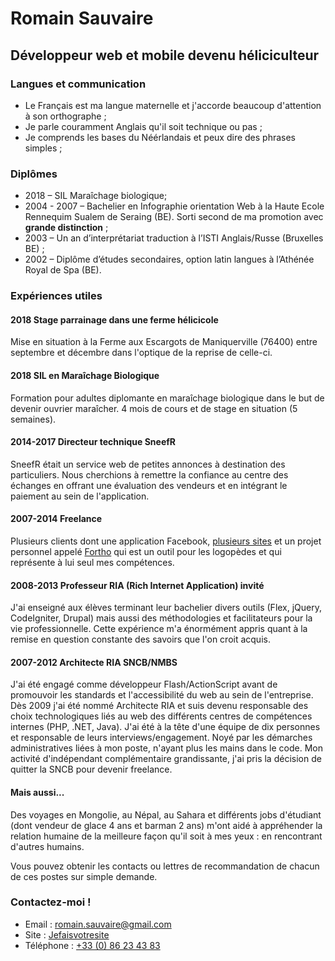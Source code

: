 # Romain Sauvaire

## Développeur web et mobile devenu héliciculteur

### Langues et communication
- Le Français est ma langue maternelle et j'accorde beaucoup d'attention à son orthographe ;
- Je parle couramment Anglais qu'il soit technique ou pas ;
- Je comprends les bases du Néérlandais et peux dire des phrases simples ;

### Diplômes
- 2018 – SIL Maraîchage biologique;
- 2004 - 2007 – Bachelier en Infographie orientation Web à la Haute Ecole Rennequim Sualem de Seraing (BE). Sorti second de ma promotion avec **grande distinction** ;
- 2003 – Un an d’interprétariat traduction à l’ISTI Anglais/Russe (Bruxelles BE) ;
- 2002 – Diplôme d’études secondaires, option latin langues à l’Athénée Royal de Spa (BE).

### Expériences utiles

#### 2018 Stage parrainage dans une ferme hélicicole
Mise en situation à la Ferme aux Escargots de Maniquerville (76400) entre septembre et décembre dans l'optique de la reprise de celle-ci.

#### 2018 SIL en Maraîchage Biologique
Formation pour adultes diplomante en maraîchage biologique dans le but de devenir ouvrier maraîcher. 4 mois de cours et de stage en situation (5 semaines).

#### 2014-2017 Directeur technique SneefR
SneefR était un service web de petites annonces à destination des particuliers. Nous cherchions à remettre la confiance au centre des échanges en offrant une évaluation des vendeurs et en intégrant le paiement au sein de l'application.

#### 2007-2014 Freelance
Plusieurs clients dont une application Facebook, [plusieurs sites](http://jefaisvotresite.com/portfolio/) et  un projet personnel appelé [Fortho](http://fortho.fr) qui est un outil pour les logopèdes et qui représente à lui seul mes compétences.

#### 2008-2013 Professeur RIA (Rich Internet Application) invité
J'ai enseigné aux élèves terminant leur bachelier divers outils (Flex, jQuery, CodeIgniter, Drupal) mais aussi des méthodologies et facilitateurs pour la vie professionnelle. Cette expérience m'a énormément appris quant à la remise en question constante des savoirs que l'on croit acquis.

#### 2007-2012 Architecte RIA SNCB/NMBS
J'ai été engagé comme développeur Flash/ActionScript avant de promouvoir les standards et l'accessibilité du web au sein de l'entreprise. Dès 2009 j'ai été nommé Architecte RIA et suis devenu responsable des choix technologiques liés au web des différents centres de compétences internes (PHP, .NET, Java). J'ai été à la tête d'une équipe de dix personnes et responsable de leurs interviews/engagement.
Noyé par les démarches administratives liées à mon poste, n'ayant plus les mains dans le code. Mon activité d'indépendant complémentaire grandissante, j'ai pris la décision de quitter la SNCB pour devenir freelance.

#### Mais aussi...
Des voyages en Mongolie, au Népal, au Sahara et différents jobs d'étudiant (dont vendeur de glace 4 ans et barman 2 ans) m'ont aidé à appréhender la relation humaine de la meilleure façon qu'il soit à mes yeux : en rencontrant d'autres humains.

Vous pouvez obtenir les contacts ou lettres de recommandation de chacun de ces postes sur simple demande.

### Contactez-moi !
- Email : [romain.sauvaire@gmail.com](mailto:romain.sauvaire@gmail.com)
- Site : [Jefaisvotresite](http://jefaisvotresite.com)
- Téléphone : [+33 (0) 86 23 43 83](tel:0033786234383)
